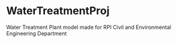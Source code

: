 # WaterTreatmentProj
Water Treatment Plant model made for RPI Civil and Environmental Engineering Department
